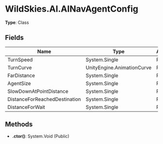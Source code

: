 ﻿# WildSkies.AI.AINavAgentConfig

**Type**: Class

## Fields

| Name | Type | Access |
|------|------|--------|
| TurnSpeed | System.Single | Public |
| TurnCurve | UnityEngine.AnimationCurve | Public |
| FarDistance | System.Single | Public |
| AgentSize | System.Single | Public |
| SlowDownAtPointDistance | System.Single | Public |
| DistanceForReachedDestination | System.Single | Public |
| DistanceForWait | System.Single | Public |

## Methods

- **.ctor()**: System.Void (Public)


